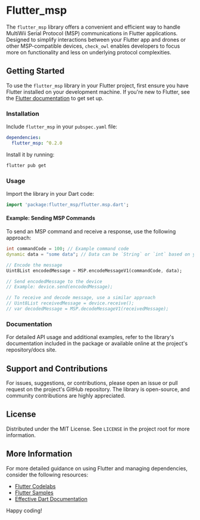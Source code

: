 # Flutter_msp

The `flutter_msp` library offers a convenient and efficient way to handle MultiWii Serial Protocol (MSP) communications in Flutter applications. Designed to simplify interactions between your Flutter app and drones or other MSP-compatible devices, `check_owl` enables developers to focus more on functionality and less on underlying protocol complexities.

## Getting Started

To use the `flutter_msp` library in your Flutter project, first ensure you have Flutter installed on your development machine. If you're new to Flutter, see the [Flutter documentation](https://docs.flutter.dev/) to get set up.

### Installation

Include `flutter_msp` in your `pubspec.yaml` file:

```yaml
dependencies:
  flutter_msp: ^0.2.0
```

Install it by running:

```sh
flutter pub get
```

### Usage

Import the library in your Dart code:

```dart
import 'package:flutter_msp/flutter.msp.dart';
```

#### Example: Sending MSP Commands

To send an MSP command and receive a response, use the following approach:

```dart
int commandCode = 100; // Example command code
dynamic data = "some data"; // Data can be `String` or `int` based on your needs

// Encode the message
Uint8List encodedMessage = MSP.encodeMessageV1(commandCode, data);

// Send encodedMessage to the device
// Example: device.send(encodedMessage);

// To receive and decode message, use a similar approach
// Uint8List receivedMessage = device.receive();
// var decodedMessage = MSP.decodeMessageV1(receivedMessage);
```

### Documentation

For detailed API usage and additional examples, refer to the library's documentation included in the package or available online at the project's repository/docs site.

## Support and Contributions

For issues, suggestions, or contributions, please open an issue or pull request on the project's GitHub repository. The library is open-source, and community contributions are highly appreciated.

## License

Distributed under the MIT License. See `LICENSE` in the project root for more information.

## More Information

For more detailed guidance on using Flutter and managing dependencies, consider the following resources:

- [Flutter Codelabs](https://docs.flutter.dev/get-started/codelab)
- [Flutter Samples](https://docs.flutter.dev/cookbook)
- [Effective Dart Documentation](https://dart.dev/guides/language/effective-dart/documentation)

Happy coding!